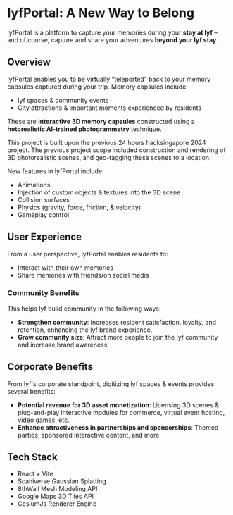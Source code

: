 # lyfPortal: A New Way to Belong

lyfPortal is a platform to capture your memories during your **stay at lyf** – and of course, capture and share your adventures **beyond your lyf stay**.

## Overview
lyfPortal enables you to be virtually “teleported” back to your memory capsules captured during your trip. Memory capsules include:
- lyf spaces & community events
- City attractions & important moments experienced by residents

These are **interactive 3D memory capsules** constructed using a **hotorealistic AI-trained photogrammetry** technique.

This project is built upon the previous 24 hours hacksingapore 2024 project. The previous project scope included construction and rendering of 3D photorealistic scenes, and geo-tagging these scenes to a location.

New features in lyfPortal include:
- Animations
- Injection of custom objects & textures into the 3D scene
- Collision surfaces
- Physics (gravity, force, friction, & velocity)
- Gameplay control

## User Experience
From a user perspective, lyfPortal enables residents to:
- Interact with their own memories
- Share memories with friends/on social media

### Community Benefits
This helps lyf build community in the following ways:
- **Strengthen community**: Increases resident satisfaction, loyalty, and retention, enhancing the lyf brand experience.
- **Grow community size**: Attract more people to join the lyf community and increase brand awareness.

## Corporate Benefits
From lyf's corporate standpoint, digitizing lyf spaces & events provides several benefits:
- **Potential revenue for 3D asset monetization**: Licensing 3D scenes & plug-and-play interactive modules for commerce, virtual event hosting, video games, etc.
- **Enhance attractiveness in partnerships and sponsorships**: Themed parties, sponsored interactive content, and more.

## Tech Stack
- React + Vite
- Scaniverse Gaussian Splatting
- 8thWall Mesh Modeling API
- Google Maps 3D Tiles API
- CesiumJs Renderer Engine